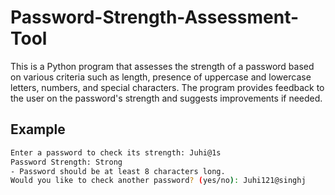 # Password-Strength-Assessment-Tool
This is a Python program that assesses the strength of a password based on various criteria such as length, presence of uppercase and lowercase letters, numbers, and special characters. The program provides feedback to the user on the password's strength and suggests improvements if needed.

## Example
```bash
Enter a password to check its strength: Juhi@1s
Password Strength: Strong
- Password should be at least 8 characters long.
Would you like to check another password? (yes/no): Juhi121@singhj
```
